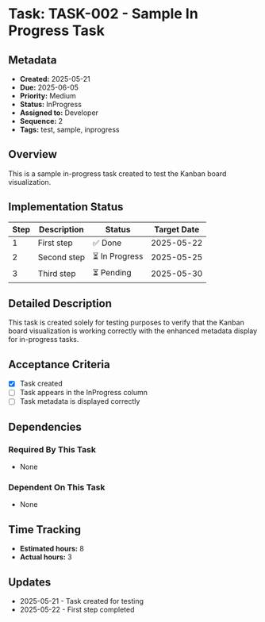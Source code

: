 # Task: TASK-002 - Sample In Progress Task

## Metadata
- **Created:** 2025-05-21
- **Due:** 2025-06-05
- **Priority:** Medium
- **Status:** InProgress
- **Assigned to:** Developer
- **Sequence:** 2
- **Tags:** test, sample, inprogress

## Overview
This is a sample in-progress task created to test the Kanban board visualization.

## Implementation Status

| Step | Description | Status | Target Date |
|------|-------------|--------|-------------|
| 1 | First step | ✅ Done | 2025-05-22 |
| 2 | Second step | ⏳ In Progress | 2025-05-25 |
| 3 | Third step | ⏳ Pending | 2025-05-30 |

## Detailed Description
This task is created solely for testing purposes to verify that the Kanban board visualization is working correctly with the enhanced metadata display for in-progress tasks.

## Acceptance Criteria
- [x] Task created
- [ ] Task appears in the InProgress column
- [ ] Task metadata is displayed correctly

## Dependencies
### Required By This Task
- None

### Dependent On This Task
- None

## Time Tracking
- **Estimated hours:** 8
- **Actual hours:** 3

## Updates
- 2025-05-21 - Task created for testing
- 2025-05-22 - First step completed
